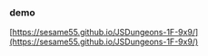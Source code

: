 ### demo
[https://sesame55.github.io/JSDungeons-1F-9x9/](https://sesame55.github.io/JSDungeons-1F-9x9/)
